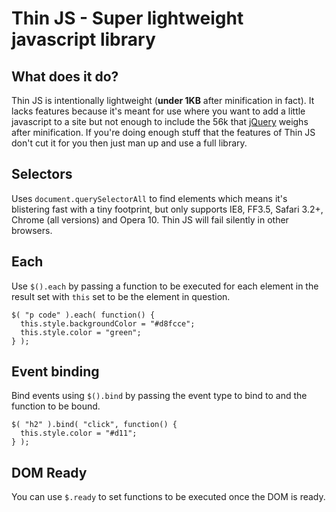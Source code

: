 Thin JS - Super lightweight javascript library
==============================================

## What does it do?

Thin JS is intentionally lightweight (**under 1KB** after minification in
fact). It lacks features because it's meant for use where you want to add a
little javascript to a site but not enough to include the 56k that [jQuery]
weighs after minification. If you're doing enough stuff that the features of
Thin JS don't cut it for you then just man up and use a full library.

## Selectors

Uses `document.querySelectorAll` to find elements which means it's
blistering fast with a tiny footprint, but only supports IE8, FF3.5, Safari
3.2+, Chrome (all versions) and Opera 10. Thin JS will fail silently in
other browsers.

## Each

Use `$().each` by passing a function to be executed for each element in the
result set with `this` set to be the element in question.

    $( "p code" ).each( function() {
      this.style.backgroundColor = "#d8fcce";
      this.style.color = "green";
    } );

## Event binding

Bind events using `$().bind` by passing the event type to bind to and the
function to be bound.

    $( "h2" ).bind( "click", function() {
      this.style.color = "#d11";
    } );

## DOM Ready

You can use `$.ready` to set functions to be executed once the DOM is ready.

[jQuery]: http://jquery.com
